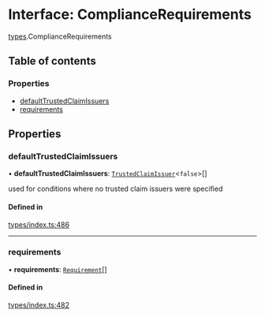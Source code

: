 # Interface: ComplianceRequirements

[types](../wiki/types).ComplianceRequirements

## Table of contents

### Properties

- [defaultTrustedClaimIssuers](../wiki/types.ComplianceRequirements#defaulttrustedclaimissuers)
- [requirements](../wiki/types.ComplianceRequirements#requirements)

## Properties

### defaultTrustedClaimIssuers

• **defaultTrustedClaimIssuers**: [`TrustedClaimIssuer`](../wiki/types.TrustedClaimIssuer)<``false``\>[]

used for conditions where no trusted claim issuers were specified

#### Defined in

[types/index.ts:486](https://github.com/PolymeshAssociation/polymesh-sdk/blob/3d14e829/src/types/index.ts#L486)

___

### requirements

• **requirements**: [`Requirement`](../wiki/types.Requirement)[]

#### Defined in

[types/index.ts:482](https://github.com/PolymeshAssociation/polymesh-sdk/blob/3d14e829/src/types/index.ts#L482)
